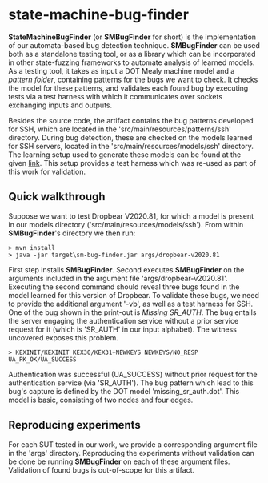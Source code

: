 # state-machine-bug-finder

**StateMachineBugFinder** (or **SMBugFinder** for short) is the implementation of our automata-based bug detection technique.
**SMBugFinder** can be used both as a standalone testing tool, or as a library which can be incorporated in other state-fuzzing frameworks to automate analysis of learned models.
As a testing tool, it takes as input a DOT Mealy machine model and a *pattern folder*, containing patterns for the bugs we want to check.
It checks the model for these patterns, and validates each found bug by executing tests via a test harness with which it communicates over sockets exchanging inputs and outputs.

Besides the source code, the artifact contains the bug patterns developed for SSH, which are located in the 'src/main/resources/patterns/ssh' directory.
During bug detection, these are checked on the models learned for SSH servers, located in the 'src/main/resources/models/ssh' directory.
The learning setup used to generate these models can be found at the given [link][sshharness].
This setup provides a test harness which was re-used as part of this work for validation.

## Quick walkthrough

Suppose we want to test Dropbear V2020.81, for which a model is present in our models directory ('src/main/resources/models/ssh').
From within **SMBugFinder**'s directory we then run:

    > mvn install
    > java -jar target\sm-bug-finder.jar args/dropbear-v2020.81
    
First step installs **SMBugFinder**. 
Second executes **SMBugFinder** on the arguments included in the argument file 'args/dropbear-v2020.81'.
Executing the second command should reveal three bugs found in the model learned for this version of Dropbear.
To validate these bugs, we need to provide the additional argument '-vb', as well as a test harness for SSH.
One of the bug shown in the print-out is *Missing SR_AUTH*.
The bug entails the server engaging the authentication service without a prior service request for it (which is 'SR_AUTH' in our input alphabet).
The witness uncovered exposes this problem.

    > KEXINIT/KEXINIT KEX30/KEX31+NEWKEYS NEWKEYS/NO_RESP UA_PK_OK/UA_SUCCESS

Authentication was successful (UA_SUCCESS) without prior request for the authentication service (via 'SR_AUTH'). 
The bug pattern which lead to this bug's capture is defined by the DOT model 'missing_sr_auth.dot'. 
This model is basic, consisting of two nodes and four edges.

## Reproducing experiments

For each SUT tested in our work, we provide a corresponding argument file in the 'args' directory.
Reproducing the experiments without validation can be done be running **SMBugFinder** on each of these argument files.
Validation of found bugs is out-of-scope for this artifact.

[sshharness]:https://easy.dans.knaw.nl/ui/datasets/id/easy-dataset:77503